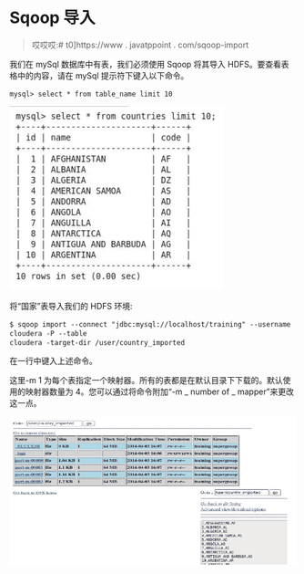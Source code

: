 # Sqoop 导入

> 哎哎哎:# t0]https://www . javatppoint . com/sqoop-import

我们在 mySql 数据库中有表，我们必须使用 Sqoop 将其导入 HDFS。要查看表格中的内容，请在 mySql 提示符下键入以下命令。

```
mysql> select * from table_name limit 10

```

![Sqoop MySQL query](img/540a1fe83bdd31dc94080ec594c30e6f.png)

将“国家”表导入我们的 HDFS 环境:

```
$ sqoop import --connect "jdbc:mysql://localhost/training" --username cloudera -P --table 
cloudera -target-dir /user/country_imported

```

在一行中键入上述命令。

这里-m 1 为每个表指定一个映射器。所有的表都是在默认目录下下载的。默认使用的映射器数量为 4。您可以通过将命令附加“-m _ number of _ mapper”来更改这一点。

![Sqoop import in HDFS](img/7734bc511caf346397c48d1a6d08e458.png)